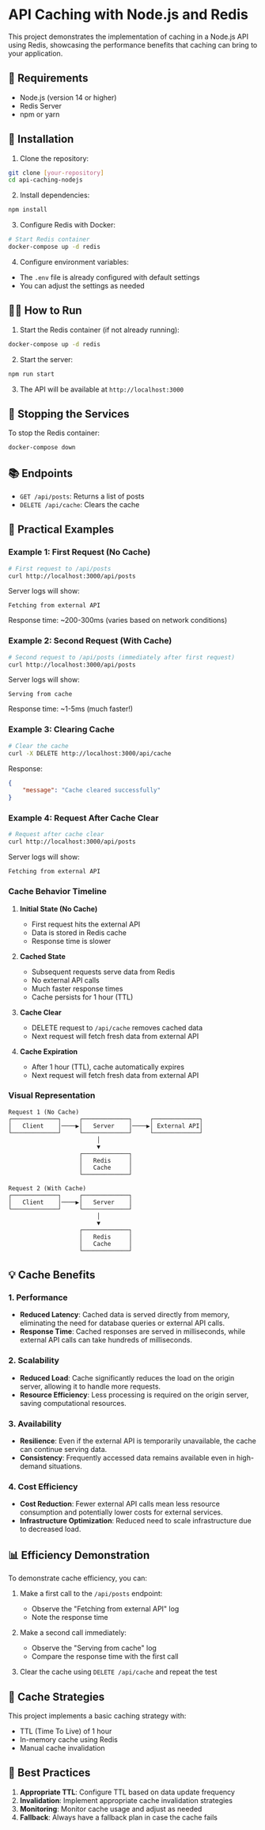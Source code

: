 # API Caching with Node.js and Redis

This project demonstrates the implementation of caching in a Node.js API using Redis, showcasing the performance benefits that caching can bring to your application.

## 🚀 Requirements

- Node.js (version 14 or higher)
- Redis Server
- npm or yarn

## 🔧 Installation

1. Clone the repository:
```bash
git clone [your-repository]
cd api-caching-nodejs
```

2. Install dependencies:
```bash
npm install
```

3. Configure Redis with Docker:
```bash
# Start Redis container
docker-compose up -d redis
```

4. Configure environment variables:
- The `.env` file is already configured with default settings
- You can adjust the settings as needed

## 🏃‍♂️ How to Run

1. Start the Redis container (if not already running):
```bash
docker-compose up -d redis
```

2. Start the server:
```bash
npm run start
```

3. The API will be available at `http://localhost:3000`

## 🛑 Stopping the Services

To stop the Redis container:
```bash
docker-compose down
```

## 📚 Endpoints

- `GET /api/posts`: Returns a list of posts
- `DELETE /api/cache`: Clears the cache

## 🔄 Practical Examples

### Example 1: First Request (No Cache)
```bash
# First request to /api/posts
curl http://localhost:3000/api/posts
```

Server logs will show:
```
Fetching from external API
```

Response time: ~200-300ms (varies based on network conditions)

### Example 2: Second Request (With Cache)
```bash
# Second request to /api/posts (immediately after first request)
curl http://localhost:3000/api/posts
```

Server logs will show:
```
Serving from cache
```

Response time: ~1-5ms (much faster!)

### Example 3: Clearing Cache
```bash
# Clear the cache
curl -X DELETE http://localhost:3000/api/cache
```

Response:
```json
{
    "message": "Cache cleared successfully"
}
```

### Example 4: Request After Cache Clear
```bash
# Request after cache clear
curl http://localhost:3000/api/posts
```

Server logs will show:
```
Fetching from external API
```

### Cache Behavior Timeline

1. **Initial State (No Cache)**
   - First request hits the external API
   - Data is stored in Redis cache
   - Response time is slower

2. **Cached State**
   - Subsequent requests serve data from Redis
   - No external API calls
   - Much faster response times
   - Cache persists for 1 hour (TTL)

3. **Cache Clear**
   - DELETE request to `/api/cache` removes cached data
   - Next request will fetch fresh data from external API

4. **Cache Expiration**
   - After 1 hour (TTL), cache automatically expires
   - Next request will fetch fresh data from external API

### Visual Representation

```
Request 1 (No Cache)
┌─────────────┐     ┌─────────────┐     ┌─────────────┐
│   Client    │────▶│   Server    │────▶│ External API│
└─────────────┘     └─────────────┘     └─────────────┘
                         │
                         ▼
                    ┌─────────────┐
                    │   Redis     │
                    │   Cache     │
                    └─────────────┘

Request 2 (With Cache)
┌─────────────┐     ┌─────────────┐
│   Client    │────▶│   Server    │
└─────────────┘     └─────────────┘
                         │
                         ▼
                    ┌─────────────┐
                    │   Redis     │
                    │   Cache     │
                    └─────────────┘
```

## 💡 Cache Benefits

### 1. Performance
- **Reduced Latency**: Cached data is served directly from memory, eliminating the need for database queries or external API calls.
- **Response Time**: Cached responses are served in milliseconds, while external API calls can take hundreds of milliseconds.

### 2. Scalability
- **Reduced Load**: Cache significantly reduces the load on the origin server, allowing it to handle more requests.
- **Resource Efficiency**: Less processing is required on the origin server, saving computational resources.

### 3. Availability
- **Resilience**: Even if the external API is temporarily unavailable, the cache can continue serving data.
- **Consistency**: Frequently accessed data remains available even in high-demand situations.

### 4. Cost Efficiency
- **Cost Reduction**: Fewer external API calls mean less resource consumption and potentially lower costs for external services.
- **Infrastructure Optimization**: Reduced need to scale infrastructure due to decreased load.

## 📊 Efficiency Demonstration

To demonstrate cache efficiency, you can:

1. Make a first call to the `/api/posts` endpoint:
   - Observe the "Fetching from external API" log
   - Note the response time

2. Make a second call immediately:
   - Observe the "Serving from cache" log
   - Compare the response time with the first call

3. Clear the cache using `DELETE /api/cache` and repeat the test

## 🔄 Cache Strategies

This project implements a basic caching strategy with:
- TTL (Time To Live) of 1 hour
- In-memory cache using Redis
- Manual cache invalidation

## 📝 Best Practices

1. **Appropriate TTL**: Configure TTL based on data update frequency
2. **Invalidation**: Implement appropriate cache invalidation strategies
3. **Monitoring**: Monitor cache usage and adjust as needed
4. **Fallback**: Always have a fallback plan in case the cache fails
